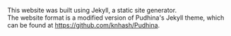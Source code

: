 This website was built using Jekyll, a static site generator.  
The website format is a modified version of Pudhina's Jekyll theme, which can be found at https://github.com/knhash/Pudhina.
